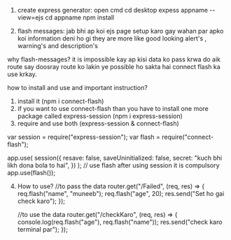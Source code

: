 1. create express generator:
   open cmd
   cd desktop
   expess appname --view=ejs
   cd appname
   npm install

2. flash messages:
   jab bhi ap koi ejs page setup karo gay wahan par apko koi information deni ho gi
   they are more like good looking alert's , warning's and description's

why flash-messages?
it is impossible kay ap kisi data ko pass krwa do aik route say doosray route ko lakin ye possible ho sakta hai connect flash ka use krkay.

how to install and use and important instruction?

1. install it (npm i connect-flash)
2. if you want to use connect-flash than you have to install one more package called express-session (npm i express-session)
3. require and use both (express-session & connect-flash)

var session = require("express-session");
var flash = require("connect-flash");

app.use(
session({
resave: false,
saveUninitialized: false,
secret: "kuch bhi likh dona bola to hai",
})
);
// use flash after using session it is compulsory
app.use(flash());

4. How to use?
   //to pass the data
   router.get("/Failed", (req, res) => {
   req.flash("name", "muneeb");
   req.flash("age", 20);
   res.send("Set ho gai check karo");
   });

   //to use the data
   router.get("/checkKaro", (req, res) => {
   console.log(req.flash("age"), req.flash("name"));
   res.send("check karo terminal par");
   });
